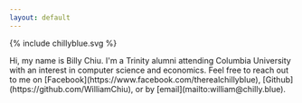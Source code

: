 ```yaml
---
layout: default
---
```


{% include chillyblue.svg %}

<div class="center-button">
Hi, my name is Billy Chiu.  
I'm a Trinity alumni attending Columbia University with an interest in computer science and economics. Feel free to reach out to me on [Facebook](https://www.facebook.com/therealchillyblue), [Github](https://github.com/WilliamChiu), or by [email](mailto:william@chilly.blue).
</div>

